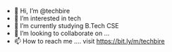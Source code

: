 - 👋 Hi, I’m @techbire
- 👀 I’m interested in tech
- 🌱 I’m currently studying B.Tech CSE
- 💞️ I’m looking to collaborate on ...
- 📫 How to reach me .... visit https://bit.ly/m/techbire

<!---
techbire/techbire is a ✨ special ✨ repository because its `README.md` (this file) appears on your GitHub profile.
You can click the Preview link to take a look at your changes.
--->
